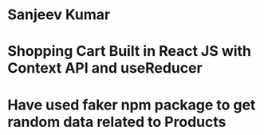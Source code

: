 # Sanjeev Kumar
# Shopping Cart Built in React JS with Context API and useReducer
# Have used faker npm package to get random data related to Products
